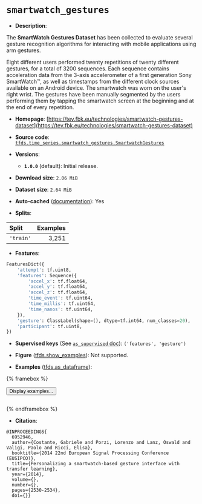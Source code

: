 <div itemscope itemtype="http://schema.org/Dataset">
  <div itemscope itemprop="includedInDataCatalog" itemtype="http://schema.org/DataCatalog">
    <meta itemprop="name" content="TensorFlow Datasets" />
  </div>
  <meta itemprop="name" content="smartwatch_gestures" />
  <meta itemprop="description" content="The **SmartWatch Gestures Dataset** has been collected to evaluate several gesture recognition algorithms for interacting with mobile applications using arm gestures.&#10;&#10;Eight different users performed twenty repetitions of twenty different gestures, for a total of 3200 sequences.&#10;Each sequence contains acceleration data from the 3-axis accelerometer of a first generation Sony SmartWatch™, as well as timestamps from the different clock sources available on an Android device.&#10;The smartwatch was worn on the user&#x27;s right wrist.&#10;The gestures have been manually segmented by the users performing them by tapping the smartwatch screen at the beginning and at the end of every repetition.&#10;&#10;To use this dataset:&#10;&#10;```python&#10;import tensorflow_datasets as tfds&#10;&#10;ds = tfds.load(&#x27;smartwatch_gestures&#x27;, split=&#x27;train&#x27;)&#10;for ex in ds.take(4):&#10;  print(ex)&#10;```&#10;&#10;See [the guide](https://www.tensorflow.org/datasets/overview) for more&#10;informations on [tensorflow_datasets](https://www.tensorflow.org/datasets).&#10;&#10;" />
  <meta itemprop="url" content="https://www.tensorflow.org/datasets/catalog/smartwatch_gestures" />
  <meta itemprop="sameAs" content="https://tev.fbk.eu/technologies/smartwatch-gestures-dataset" />
  <meta itemprop="citation" content="@INPROCEEDINGS{&#10;  6952946,&#10;  author={Costante, Gabriele and Porzi, Lorenzo and Lanz, Oswald and Valigi, Paolo and Ricci, Elisa},&#10;  booktitle={2014 22nd European Signal Processing Conference (EUSIPCO)},&#10;  title={Personalizing a smartwatch-based gesture interface with transfer learning},&#10;  year={2014},&#10;  volume={},&#10;  number={},&#10;  pages={2530-2534},&#10;  doi={}}" />
</div>

# `smartwatch_gestures`


*   **Description**:

The **SmartWatch Gestures Dataset** has been collected to evaluate several
gesture recognition algorithms for interacting with mobile applications using
arm gestures.

Eight different users performed twenty repetitions of twenty different gestures,
for a total of 3200 sequences. Each sequence contains acceleration data from the
3-axis accelerometer of a first generation Sony SmartWatch™, as well as
timestamps from the different clock sources available on an Android device. The
smartwatch was worn on the user's right wrist. The gestures have been manually
segmented by the users performing them by tapping the smartwatch screen at the
beginning and at the end of every repetition.

*   **Homepage**:
    [https://tev.fbk.eu/technologies/smartwatch-gestures-dataset](https://tev.fbk.eu/technologies/smartwatch-gestures-dataset)

*   **Source code**:
    [`tfds.time_series.smartwatch_gestures.SmartwatchGestures`](https://github.com/tensorflow/datasets/tree/master/tensorflow_datasets/time_series/smartwatch_gestures/smartwatch_gestures.py)

*   **Versions**:

    *   **`1.0.0`** (default): Initial release.

*   **Download size**: `2.06 MiB`

*   **Dataset size**: `2.64 MiB`

*   **Auto-cached**
    ([documentation](https://www.tensorflow.org/datasets/performances#auto-caching)):
    Yes

*   **Splits**:

Split     | Examples
:-------- | -------:
`'train'` | 3,251

*   **Features**:

```python
FeaturesDict({
    'attempt': tf.uint8,
    'features': Sequence({
        'accel_x': tf.float64,
        'accel_y': tf.float64,
        'accel_z': tf.float64,
        'time_event': tf.uint64,
        'time_millis': tf.uint64,
        'time_nanos': tf.uint64,
    }),
    'gesture': ClassLabel(shape=(), dtype=tf.int64, num_classes=20),
    'participant': tf.uint8,
})
```

*   **Supervised keys** (See
    [`as_supervised` doc](https://www.tensorflow.org/datasets/api_docs/python/tfds/load#args)):
    `('features', 'gesture')`

*   **Figure**
    ([tfds.show_examples](https://www.tensorflow.org/datasets/api_docs/python/tfds/visualization/show_examples)):
    Not supported.

*   **Examples**
    ([tfds.as_dataframe](https://www.tensorflow.org/datasets/api_docs/python/tfds/as_dataframe)):

<!-- mdformat off(HTML should not be auto-formatted) -->

{% framebox %}

<button id="displaydataframe">Display examples...</button>
<div id="dataframecontent" style="overflow-x:auto"></div>
<script>
const url = "https://storage.googleapis.com/tfds-data/visualization/dataframe/smartwatch_gestures-1.0.0.html";
const dataButton = document.getElementById('displaydataframe');
dataButton.addEventListener('click', async () => {
  // Disable the button after clicking (dataframe loaded only once).
  dataButton.disabled = true;

  const contentPane = document.getElementById('dataframecontent');
  try {
    const response = await fetch(url);
    // Error response codes don't throw an error, so force an error to show
    // the error message.
    if (!response.ok) throw Error(response.statusText);

    const data = await response.text();
    contentPane.innerHTML = data;
  } catch (e) {
    contentPane.innerHTML =
        'Error loading examples. If the error persist, please open '
        + 'a new issue.';
  }
});
</script>

{% endframebox %}

<!-- mdformat on -->

*   **Citation**:

```
@INPROCEEDINGS{
  6952946,
  author={Costante, Gabriele and Porzi, Lorenzo and Lanz, Oswald and Valigi, Paolo and Ricci, Elisa},
  booktitle={2014 22nd European Signal Processing Conference (EUSIPCO)},
  title={Personalizing a smartwatch-based gesture interface with transfer learning},
  year={2014},
  volume={},
  number={},
  pages={2530-2534},
  doi={}}
```

